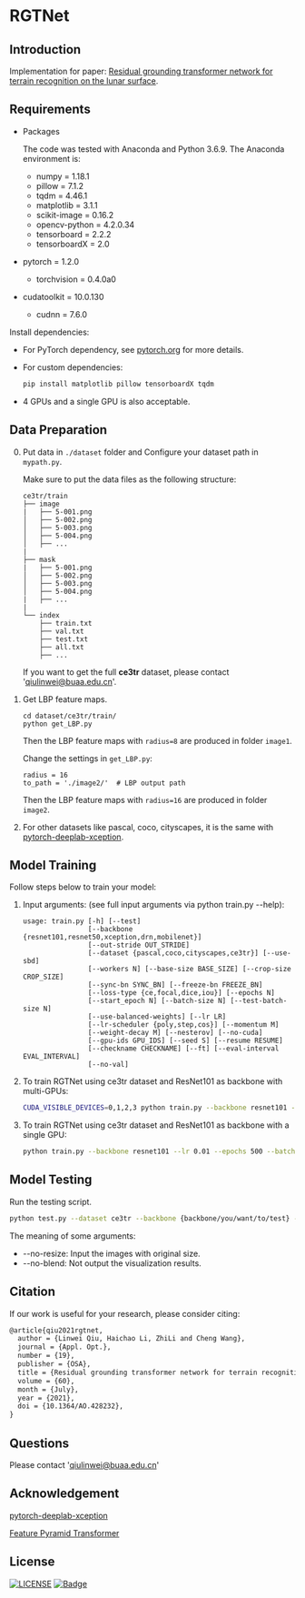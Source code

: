 # RGTNet

## Introduction

Implementation for paper: [Residual grounding transformer network for terrain recognition on the lunar surface](https://doi.org/10.1364/AO.428232 ).

## Requirements

- Packages

  The code was tested with Anaconda and Python 3.6.9. The Anaconda environment is:

  - numpy = 1.18.1
  - pillow = 7.1.2
  - tqdm = 4.46.1
  - matplotlib = 3.1.1
  - scikit-image = 0.16.2
  - opencv-python = 4.2.0.34
  - tensorboard = 2.2.2
  - tensorboardX = 2.0
- pytorch = 1.2.0
  
  - torchvision = 0.4.0a0
- cudatoolkit = 10.0.130
  - cudnn = 7.6.0
  

Install dependencies:

  - For PyTorch dependency, see [pytorch.org](https://pytorch.org/) for more details.
  - For custom dependencies:
  
    ```bash
    pip install matplotlib pillow tensorboardX tqdm
    ```

- 4 GPUs and a single GPU is also acceptable.

## Data Preparation

0. Put data in `./dataset` folder and Configure your dataset path in `mypath.py`.

   Make sure to put the data files as the following structure:

   ```
   ce3tr/train
   ├── image
   |   ├── 5-001.png
   │   ├── 5-002.png
   │   ├── 5-003.png
   │   ├── 5-004.png
   │   ├── ...
   |
   ├── mask
   |   ├── 5-001.png
   │   ├── 5-002.png
   │   ├── 5-003.png
   │   ├── 5-004.png
   |   ├── ...
   |   
   └── index
       ├── train.txt
       ├── val.txt
       ├── test.txt
       ├── all.txt
       ├── ...
   ```

   If you want to get the full **ce3tr** dataset, please contact '[qiulinwei@buaa.edu.cn](mailto:qiulinwei@buaa.edu.cn)'.

1. Get LBP feature maps.

   ```
   cd dataset/ce3tr/train/
   python get_LBP.py
   ```

   Then the LBP feature maps with `radius=8` are produced in folder `image1`.

   Change the settings in `get_LBP.py`:

   ```
   radius = 16
   to_path = './image2/'  # LBP output path
   ```

   Then the LBP feature maps with `radius=16` are produced in folder `image2`.

2. For other datasets like pascal, coco, cityscapes, it is the same with [pytorch-deeplab-xception](https://github.com/jfzhang95/pytorch-deeplab-xception).

## Model Training

Follow steps below to train your model:

1. Input arguments: (see full input arguments via python train.py --help):

   ```
   usage: train.py [-h] [--test]
                   [--backbone {resnet101,resnet50,xception,drn,mobilenet}]
                   [--out-stride OUT_STRIDE]
                   [--dataset {pascal,coco,cityscapes,ce3tr}] [--use-sbd]
                   [--workers N] [--base-size BASE_SIZE] [--crop-size CROP_SIZE]
                   [--sync-bn SYNC_BN] [--freeze-bn FREEZE_BN]
                   [--loss-type {ce,focal,dice,iou}] [--epochs N]
                   [--start_epoch N] [--batch-size N] [--test-batch-size N]
                   [--use-balanced-weights] [--lr LR]
                   [--lr-scheduler {poly,step,cos}] [--momentum M]
                   [--weight-decay M] [--nesterov] [--no-cuda]
                   [--gpu-ids GPU_IDS] [--seed S] [--resume RESUME]
                   [--checkname CHECKNAME] [--ft] [--eval-interval EVAL_INTERVAL]
                   [--no-val]
   
   ```

2. To train RGTNet using ce3tr dataset and ResNet101 as backbone with multi-GPUs:

   ```bash
   CUDA_VISIBLE_DEVICES=0,1,2,3 python train.py --backbone resnet101 --lr 0.01 --epochs 500 --batch-size 4 --gpu-ids 0,1,2,3 --checkname ce3tr-resnet --dataset ce3tr --loss-type ce
   ```

3. To train RGTNet using ce3tr dataset and ResNet101 as backbone with a single GPU:

   ```bash
   python train.py --backbone resnet101 --lr 0.01 --epochs 500 --batch-size 2 --gpu-ids 0 --checkname ce3tr-resnet --dataset ce3tr --loss-type ce
   ```



## Model Testing

Run the testing script.

```bash
python test.py --dataset ce3tr --backbone {backbone/you/want/to/test} --model {path/to/your/checkpoint} --save_path {path/to/the/inference/result}
```

The meaning of some arguments:

- --no-resize: Input the images with original size.
- --no-blend: Not output the visualization results.



## Citation

If our work is useful for your research, please consider citing:

```tex
@article{qiu2021rgtnet,
  author = {Linwei Qiu, Haichao Li, ZhiLi and Cheng Wang},
  journal = {Appl. Opt.},
  number = {19},
  publisher = {OSA},
  title = {Residual grounding transformer network for terrain recognition on the lunar surface},
  volume = {60},
  month = {July},
  year = {2021},
  doi = {10.1364/AO.428232},
}
```

## Questions

Please contact '[qiulinwei@buaa.edu.cn](mailto:qiulinwei@buaa.edu.cn)'

## Acknowledgement

[pytorch-deeplab-xception](https://github.com/jfzhang95/pytorch-deeplab-xception)

[Feature Pyramid Transformer](https://github.com/dongzhang89/FPT)

## License

[![LICENSE](https://img.shields.io/badge/license-Anti%20996-blue.svg)](https://github.com/996icu/996.ICU/blob/master/LICENSE)
[![Badge](https://img.shields.io/badge/link-996.icu-red.svg)](https://996.icu/#/zh_CN)